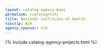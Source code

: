 ```yaml
---
layout: catalog-agency-base
permalink: /catalog/nih/
title: National Institutes of Health
tooltip: NIH
agency_sponsor: nih
---
```


{% include catalog-agency-projects.html %}